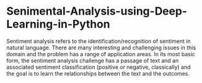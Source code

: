# Senimental-Analysis-using-Deep-Learning-in-Python
Sentiment analysis refers to the identification/recognition of sentiment in natural language. There are many interesting and challenging issues in this domain and the problem has a range of application areas. In its most basic form, the sentiment analysis challenge has a passage of text and an associated sentiment classification (positive or negative, classically) and the goal is to learn the relationships between the text and the outcomes. 
